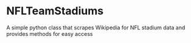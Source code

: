 # NFLTeamStadiums
A simple python class that scrapes Wikipedia for NFL stadium data and provides methods for easy access
